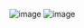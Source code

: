 ![image](/uploads/061ccd9f3d07ea5f525e2078590a1275/image.png)
![image](/uploads/f20eb55cc5c5fc4e1283bd300a2ae389/image.png)
